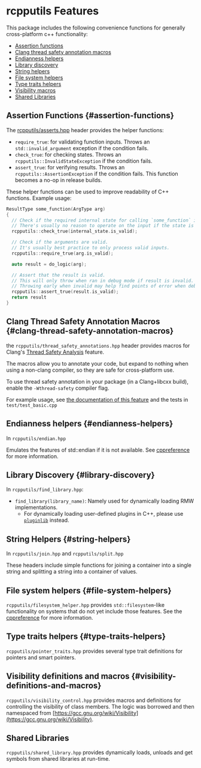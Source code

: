 # rcpputils Features

This package includes the following convenience functions for generally cross-platform c++ functionality:
* [Assertion functions](#assertion-functions)
* [Clang thread safety annotation macros](#clang-thread-safety-annotation-macros)
* [Endianness helpers](#endianness-helpers)
* [Library discovery](#library-discovery)
* [String helpers](#string-helpers)
* [File system helpers](#file-system-helpers)
* [Type traits helpers](#type-traits-helpers)
* [Visibility macros](#visibility-macros)
* [Shared Libraries](#shared-libraries)

## Assertion Functions {#assertion-functions}
The [rcpputils/asserts.hpp](rcpputils/include/rcpputils/asserts.hpp) header provides the helper functions:
* `require_true`: for validating function inputs. Throws an `std::invalid_argument` exception if the condition fails.
* `check_true`: for checking states. Throws an `rcpputils::InvalidStateException` if the condition fails.
* `assert_true`: for verifying results. Throws an `rcpputils::AssertionException` if the condition fails. This function becomes a no-op in release builds.

These helper functions can be used to improve readability of C++ functions.
Example usage:
```c++
ResultType some_function(ArgType arg)
{
  // Check if the required internal state for calling `some_function` is valid.
  // There's usually no reason to operate on the input if the state is invalid.
  rcpputils::check_true(internal_state.is_valid);

  // Check if the arguments are valid.
  // It's usually best practice to only process valid inputs.
  rcpputils::require_true(arg.is_valid);

  auto result = do_logic(arg);

  // Assert that the result is valid.
  // This will only throw when ran in debug mode if result is invalid.
  // Throwing early when invalid may help find points of error when debugging.
  rcpputils::assert_true(result.is_valid);
  return result
}
```

## Clang Thread Safety Annotation Macros {#clang-thread-safety-annotation-macros}
the `rcpputils/thread_safety_annotations.hpp` header provides macros for Clang's [Thread Safety Analysis](https://clang.llvm.org/docs/ThreadSafetyAnalysis.html) feature.

The macros allow you to annotate your code, but expand to nothing when using a non-clang compiler, so they are safe for cross-platform use.

To use thread safety annotation in your package (in a Clang+libcxx build), enable the `-Wthread-safety` compiler flag.

For example usage, see [the documentation of this feature](https://clang.llvm.org/docs/ThreadSafetyAnalysis.html) and the tests in `test/test_basic.cpp`

## Endianness helpers {#endianness-helpers}
In `rcpputils/endian.hpp`

Emulates the features of std::endian if it is not available. See [cppreference](https://en.cppreference.com/w/cpp/types/endian) for more information.

## Library Discovery {#library-discovery}

In `rcpputils/find_library.hpp`:

*   `find_library(library_name)`: Namely used for dynamically loading RMW
    implementations.
    *   For dynamically loading user-defined plugins in C++, please use
        [`pluginlib`](https://github.com/ros/pluginlib) instead.

## String Helpers {#string-helpers}
In `rcpputils/join.hpp` and `rcpputils/split.hpp`

These headers include simple functions for joining a container into a single string and splitting a string into a container of values.

## File system helpers {#file-system-helpers}
`rcpputils/filesystem_helper.hpp` provides `std::filesystem`-like functionality on systems that do not yet include those features. See the [cppreference](https://en.cppreference.com/w/cpp/header/filesystem) for more information.

## Type traits helpers {#type-traits-helpers}
`rcpputils/pointer_traits.hpp` provides several type trait definitions for pointers and smart pointers.

## Visibility definitions and macros {#visibility-definitions-and-macros}
`rcpputils/visibility_control.hpp` provides macros and definitions for controlling the visibility of class members. The logic was borrowed and then namespaced from [https://gcc.gnu.org/wiki/Visibility](https://gcc.gnu.org/wiki/Visibility).

## Shared Libraries
`rcpputils/shared_library.hpp` provides dynamically loads, unloads and get symbols from shared libraries at run-time.